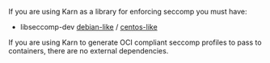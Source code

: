 If you are using Karn as a library for enforcing seccomp you must have:

- libseccomp-dev [debian-like](https://launchpad.net/ubuntu/+source/libseccomp) / [centos-like](https://rpmfind.net/linux/rpm2html/search.php?query=libseccomp-devel)

If you are using Karn to generate OCI compliant seccomp profiles to pass to containers, there are no external dependencies.